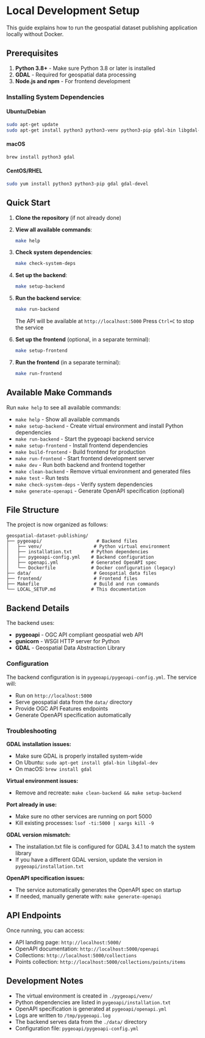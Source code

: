 # Local Development Setup

This guide explains how to run the geospatial dataset publishing application locally without Docker.

## Prerequisites

1. **Python 3.8+** - Make sure Python 3.8 or later is installed
2. **GDAL** - Required for geospatial data processing
3. **Node.js and npm** - For frontend development

### Installing System Dependencies

#### Ubuntu/Debian
```bash
sudo apt-get update
sudo apt-get install python3 python3-venv python3-pip gdal-bin libgdal-dev python3-dev
```

#### macOS
```bash
brew install python3 gdal
```

#### CentOS/RHEL
```bash
sudo yum install python3 python3-pip gdal gdal-devel
```

## Quick Start

1. **Clone the repository** (if not already done)

2. **View all available commands**:
   ```bash
   make help
   ```

3. **Check system dependencies**:
   ```bash
   make check-system-deps
   ```

4. **Set up the backend**:
   ```bash
   make setup-backend
   ```

5. **Run the backend service**:
   ```bash
   make run-backend
   ```
   The API will be available at `http://localhost:5000`
   Press `Ctrl+C` to stop the service

6. **Set up the frontend** (optional, in a separate terminal):
   ```bash
   make setup-frontend
   ```

7. **Run the frontend** (in a separate terminal):
   ```bash
   make run-frontend
   ```

## Available Make Commands

Run `make help` to see all available commands:

- `make help` - Show all available commands
- `make setup-backend` - Create virtual environment and install Python dependencies
- `make run-backend` - Start the pygeoapi backend service
- `make setup-frontend` - Install frontend dependencies
- `make build-frontend` - Build frontend for production
- `make run-frontend` - Start frontend development server
- `make dev` - Run both backend and frontend together
- `make clean-backend` - Remove virtual environment and generated files
- `make test` - Run tests
- `make check-system-deps` - Verify system dependencies
- `make generate-openapi` - Generate OpenAPI specification (optional)

## File Structure

The project is now organized as follows:
```
geospatial-dataset-publishing/
├── pygeoapi/                    # Backend files
│   ├── venv/                   # Python virtual environment
│   ├── installation.txt       # Python dependencies
│   ├── pygeoapi-config.yml    # Backend configuration
│   ├── openapi.yml            # Generated OpenAPI spec
│   └── Dockerfile             # Docker configuration (legacy)
├── data/                       # Geospatial data files
├── frontend/                   # Frontend files
├── Makefile                    # Build and run commands
└── LOCAL_SETUP.md             # This documentation
```

## Backend Details

The backend uses:
- **pygeoapi** - OGC API compliant geospatial web API
- **gunicorn** - WSGI HTTP server for Python
- **GDAL** - Geospatial Data Abstraction Library

### Configuration

The backend configuration is in `pygeoapi/pygeoapi-config.yml`. The service will:
- Run on `http://localhost:5000`
- Serve geospatial data from the `data/` directory
- Provide OGC API Features endpoints
- Generate OpenAPI specification automatically

### Troubleshooting

**GDAL installation issues:**
- Make sure GDAL is properly installed system-wide
- On Ubuntu: `sudo apt-get install gdal-bin libgdal-dev`
- On macOS: `brew install gdal`

**Virtual environment issues:**
- Remove and recreate: `make clean-backend && make setup-backend`

**Port already in use:**
- Make sure no other services are running on port 5000
- Kill existing processes: `lsof -ti:5000 | xargs kill -9`

**GDAL version mismatch:**
- The installation.txt file is configured for GDAL 3.4.1 to match the system library
- If you have a different GDAL version, update the version in `pygeoapi/installation.txt`

**OpenAPI specification issues:**
- The service automatically generates the OpenAPI spec on startup
- If needed, manually generate with: `make generate-openapi`

## API Endpoints

Once running, you can access:
- API landing page: `http://localhost:5000/`
- OpenAPI documentation: `http://localhost:5000/openapi`
- Collections: `http://localhost:5000/collections`
- Points collection: `http://localhost:5000/collections/points/items`

## Development Notes

- The virtual environment is created in `./pygeoapi/venv/`
- Python dependencies are listed in `pygeoapi/installation.txt`
- OpenAPI specification is generated at `pygeoapi/openapi.yml`
- Logs are written to `/tmp/pygeoapi.log`
- The backend serves data from the `./data/` directory
- Configuration file: `pygeoapi/pygeoapi-config.yml` 